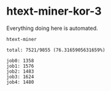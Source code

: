 # htext-miner-kor-3

Everything doing here is automated.

```
htext-miner

total: 7521/9855 (76.3165905631659%)

job0: 1358
job1: 1576
job2: 1483
job3: 1624
job4: 1480
```